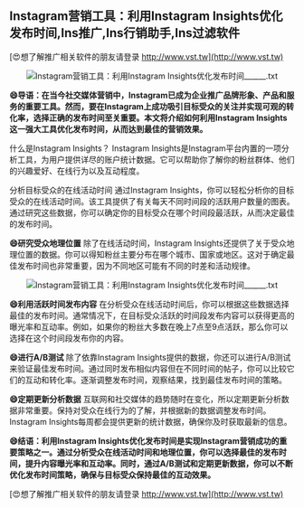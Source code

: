 ## **Instagram营销工具：利用Instagram Insights优化发布时间,Ins推广,Ins行销助手,Ins过滤软件**

[😍想了解推广相关软件的朋友请登录 http://www.vst.tw](http://www.vst.tw)

 <center><img src="https://vst.tw/MP4/tuiguang/png/4.png" alt="Instagram营销工具：利用Instagram Insights优化发布时间______.txt"></center>

**😄导语：在当今社交媒体营销中，Instagram已成为企业推广品牌形象、产品和服务的重要工具。然而，要在Instagram上成功吸引目标受众的关注并实现可观的转化率，选择正确的发布时间至关重要。本文将介绍如何利用Instagram Insights这一强大工具优化发布时间，从而达到最佳的营销效果。**

什么是Instagram Insights？
Instagram Insights是Instagram平台内置的一项分析工具，为用户提供详尽的账户统计数据。它可以帮助你了解你的粉丝群体、他们的兴趣爱好、在线行为以及互动程度。

分析目标受众的在线活动时间
通过Instagram Insights，你可以轻松分析你的目标受众的在线活动时间。该工具提供了有关每天不同时间段的活跃用户数量的图表。通过研究这些数据，你可以确定你的目标受众在哪个时间段最活跃，从而决定最佳的发布时间。

**😄研究受众地理位置**
除了在线活动时间，Instagram Insights还提供了关于受众地理位置的数据。你可以得知粉丝主要分布在哪个城市、国家或地区。这对于确定最佳发布时间也非常重要，因为不同地区可能有不同的时差和活动规律。

 <center><img src="https://vst.tw/MP4/tuiguang/png/6.png" alt="Instagram营销工具：利用Instagram Insights优化发布时间______.txt"></center>

**😄利用活跃时间发布内容**
在分析受众在线活动时间后，你可以根据这些数据选择最佳的发布时间。通常情况下，在目标受众活跃的时间段发布内容可以获得更高的曝光率和互动率。例如，如果你的粉丝大多数在晚上7点至9点活跃，那么你可以选择在这个时间段发布你的内容。

**😄进行A/B测试**
除了依靠Instagram Insights提供的数据，你还可以进行A/B测试来验证最佳发布时间。通过同时发布相似内容但在不同时间的帖子，你可以比较它们的互动和转化率。逐渐调整发布时间，观察结果，找到最佳发布时间的策略。

**😄定期更新分析数据**
互联网和社交媒体的趋势随时在变化，所以定期更新分析数据非常重要。保持对受众在线行为的了解，并根据新的数据调整发布时间。Instagram Insights每周都会提供更新的统计数据，确保你及时获取最新的信息。

**😄结语：利用Instagram Insights优化发布时间是实现Instagram营销成功的重要策略之一。通过分析受众在线活动时间和地理位置，你可以选择最佳的发布时间，提升内容曝光率和互动率。同时，通过A/B测试和定期更新数据，你可以不断优化发布时间策略，确保与目标受众保持最佳的互动效果。**

[😍想了解推广相关软件的朋友请登录 http://www.vst.tw](http://www.vst.tw)




